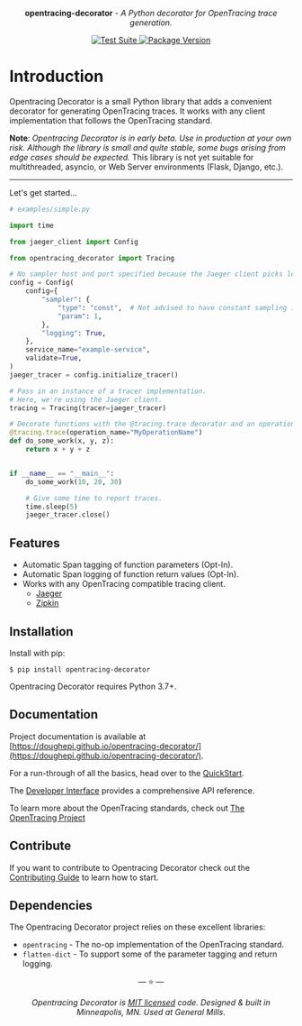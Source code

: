 <p align="center"><strong>opentracing-decorator</strong> <em>- A Python decorator for OpenTracing trace generation.</em></p>

<p align="center">
<a href="https://github.com/doughepi/opentracing-decorator/actions">
    <img src="https://github.com/doughepi/opentracing-decorator/workflows/Test%20Suite/badge.svg" alt="Test Suite">
</a>
<a href="https://pypi.org/project/opentracing-decorator/">
    <img src="https://badge.fury.io/py/opentracing-decorator.svg" alt="Package Version">
</a>
</p>

# Introduction

Opentracing Decorator is a small Python library that adds a convenient
decorator for generating OpenTracing traces. It works with any client
implementation that follows the OpenTracing standard.

**Note**: _Opentracing Decorator is in early beta. Use in production at your own risk. Although the library is small and quite stable, some bugs arising from edge cases should be expected._ This library is not yet suitable for multithreaded, asyncio, or Web Server environments (Flask, Django, etc.).

---

Let's get started...

```python
# examples/simple.py

import time

from jaeger_client import Config

from opentracing_decorator import Tracing

# No sampler host and port specified because the Jaeger client picks localhost:6831 by default.
config = Config(
    config={
        "sampler": {
            "type": "const",  # Not advised to have constant sampling in production.
            "param": 1,
        },
        "logging": True,
    },
    service_name="example-service",
    validate=True,
)
jaeger_tracer = config.initialize_tracer()

# Pass in an instance of a tracer implementation.
# Here, we're using the Jaeger client.
tracing = Tracing(tracer=jaeger_tracer)

# Decorate functions with the @tracing.trace decorator and an operation_name.
@tracing.trace(operation_name="MyOperationName")
def do_some_work(x, y, z):
    return x + y + z


if __name__ == "__main__":
    do_some_work(10, 20, 30)

    # Give some time to report traces.
    time.sleep(5)
    jaeger_tracer.close()
```

## Features

- Automatic Span tagging of function parameters (Opt-In).
- Automatic Span logging of function return values (Opt-In).
- Works with any OpenTracing compatible tracing client.
  - [Jaeger](https://www.jaegertracing.io/)
  - [Zipkin](https://zipkin.io/)

## Installation

Install with pip:

```shell
$ pip install opentracing-decorator
```

Opentracing Decorator requires Python 3.7+.

## Documentation

Project documentation is available at [https://doughepi.github.io/opentracing-decorator/](https://doughepi.github.io/opentracing-decorator/).

For a run-through of all the basics, head over to the [QuickStart](https://doughepi.github.io/opentracing-decorator/quickstart/).

The [Developer Interface](https://doughepi.github.io/opentracing-decorator/api/) provides a comprehensive API reference.

To learn more about the OpenTracing standards, check out [The OpenTracing Project](https://opentracing.io/)

## Contribute

If you want to contribute to Opentracing Decorator check out the [Contributing Guide](https://opentracing.io/contributing/) to learn how to start.

## Dependencies

The Opentracing Decorator project relies on these excellent libraries:

- `opentracing` - The no-op implementation of the OpenTracing standard.
- `flatten-dict` - To support some of the parameter tagging and return logging.

<p align="center">&mdash; ⭐️ &mdash;</p>
<p align="center"><i>Opentracing Decorator is <a href="https://github.com/doughepi/opentracing-decorator/blob/main/LICENSE">MIT licensed</a> code. Designed & built in Minneapolis, MN. Used at General Mills.</i></p>
